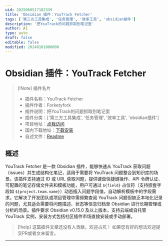 ```yaml
---
uid: 2025060517182339
title: 'Obsidian 插件：YouTrack Fetcher'
tags: ['第三方工具集成', '任务管理', '效率工具', 'obsidian插件']
description: '把YouTrack的问题抓取到笔记里'
author: AI
type: auto
draft: false
editable: false
modified: 20240101000000
---
```


# Obsidian 插件：YouTrack Fetcher

> [!Note] 插件名片
> - 插件名称：YouTrack Fetcher
> - 插件作者：Forketyfork
> - 插件说明：把YouTrack的问题抓取到笔记里
> - 插件分类：['第三方工具集成', '任务管理', '效率工具', 'obsidian插件']
> - 项目地址：[点我访问](https://github.com/forketyfork/obsidian-youtrack-fetcher)
> - 国内下载地址：[下载安装](https://pkmer.cn/products/plugin/pluginMarket/?youtrack-fetcher)
> - 自述文件：[Readme](https://ghproxy.net/https://raw.githubusercontent.com/forketyfork/obsidian-youtrack-fetcher/main/README.md)



## 概述

YouTrack Fetcher 是一款 Obsidian 插件，能够快速从 YouTrack 获取问题（issues）并生成结构化笔记，适用于需要将 YouTrack 问题整合到知识库的场景。该插件支持通过 ID 或 URL 获取问题，提供键盘快捷键操作、API 令牌认证、可配置的笔记存储文件夹和模板功能，用户可通过 `${field}` 占位符（支持嵌套字段如 `${project.team.name}`）动态插入问题字段值，自动解析模板中的字段需求。它解决了开发团队或项目管理中需频繁查阅 YouTrack 问题但缺乏本地化记录的问题，尤其适合需要将问题描述、状态等信息归档至 Obsidian 进行长期管理或分析的场景。插件要求 Obsidian v0.15.0 及以上版本，支持云端或自托管 YouTrack 实例，安装方式包括社区插件市场直接安装或手动部署。


> [!help] 
> 这篇插件文章还没有人贡献，欢迎占坑！
> 如果您有好的想法欢迎提交PR或者文末留言。
> 

---



